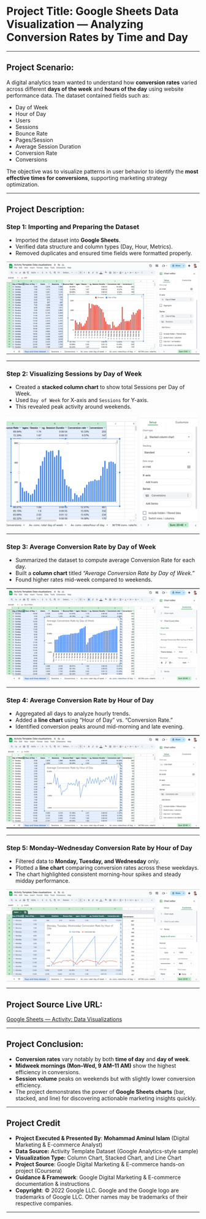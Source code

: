 # **Project Title:** **Google Sheets Data Visualization — Analyzing Conversion Rates by Time and Day**

---

## **Project Scenario:**

A digital analytics team wanted to understand how **conversion rates** varied across different **days of the week** and **hours of the day** using website performance data.
The dataset contained fields such as:

* Day of Week
* Hour of Day
* Users
* Sessions
* Bounce Rate
* Pages/Session
* Average Session Duration
* Conversion Rate
* Conversions

The objective was to visualize patterns in user behavior to identify the **most effective times for conversions**, supporting marketing strategy optimization.

---

## **Project Description:**

### **Step 1: Importing and Preparing the Dataset**

* Imported the dataset into **Google Sheets**.
* Verified data structure and column types (Day, Hour, Metrics).
* Removed duplicates and ensured time fields were formatted properly.

![Step 1](https://github.com/aminbiography/Google-Digital-Marketing---E-commerce-Professional-Certificate/blob/main/bar-graph-chart-image/Create%20data%20visualizations%20for%20a%20presentation-01.jpg)

---

### **Step 2: Visualizing Sessions by Day of Week**

* Created a **stacked column chart** to show total Sessions per Day of Week.
* Used `Day of Week` for X-axis and `Sessions` for Y-axis.
* This revealed peak activity around weekends.

![Step 2](https://github.com/aminbiography/Google-Digital-Marketing---E-commerce-Professional-Certificate/blob/main/bar-graph-chart-image/Create%20data%20visualizations%20for%20a%20presentation-02.png)

---

### **Step 3: Average Conversion Rate by Day of Week**

* Summarized the dataset to compute average Conversion Rate for each day.
* Built a **column chart** titled *“Average Conversion Rate by Day of Week.”*
* Found higher rates mid-week compared to weekends.

![Step 3](https://github.com/aminbiography/Google-Digital-Marketing---E-commerce-Professional-Certificate/blob/main/bar-graph-chart-image/Create%20data%20visualizations%20for%20a%20presentation-03.png)

---

### **Step 4: Average Conversion Rate by Hour of Day**

* Aggregated all days to analyze hourly trends.
* Added a **line chart** using “Hour of Day” vs. “Conversion Rate.”
* Identified conversion peaks around mid-morning and late evening.

![Step 4](https://github.com/aminbiography/Google-Digital-Marketing---E-commerce-Professional-Certificate/blob/main/bar-graph-chart-image/Create%20data%20visualizations%20for%20a%20presentation-04.jpg)

---

### **Step 5: Monday–Wednesday Conversion Rate by Hour of Day**

* Filtered data to **Monday, Tuesday, and Wednesday** only.
* Plotted a **line chart** comparing conversion rates across these weekdays.
* The chart highlighted consistent morning-hour spikes and steady midday performance.

![Step 5](https://github.com/aminbiography/Google-Digital-Marketing---E-commerce-Professional-Certificate/blob/main/bar-graph-chart-image/Create%20data%20visualizations%20for%20a%20presentation-05.jpg)

---

## **Project Source Live URL:**

[Google Sheets — Activity: Data Visualizations](https://docs.google.com/spreadsheets/d/1SdlOakCH-1ugzxDwI2BqBVgGHCOjJaZJAU45BMR6KjM/edit?usp=drive_link)

---

## **Project Conclusion:**

* **Conversion rates** vary notably by both **time of day** and **day of week**.
* **Midweek mornings (Mon–Wed, 9 AM–11 AM)** show the highest efficiency in conversions.
* **Session volume** peaks on weekends but with slightly lower conversion efficiency.
* The project demonstrates the power of **Google Sheets charts** (bar, stacked, and line) for discovering actionable marketing insights quickly.

---

## Project Credit  
- **Project Executed & Presented By**: **Mohammad Aminul Islam** (Digital Marketing & E-commerce Analyst)
- **Data Source:** Activity Template Dataset (Google Analytics-style sample)
- **Visualization Type:** Column Chart, Stacked Chart, and Line Chart
- **Project Source**: Google Digital Marketing & E-commerce hands-on project (Coursera)  
- **Guidance & Framework**: Google Digital Marketing & E-commerce documentation & instructions  
- **Copyright**: © 2022 Google LLC. Google and the Google logo are trademarks of Google LLC. Other names may be trademarks of their respective companies.
---


